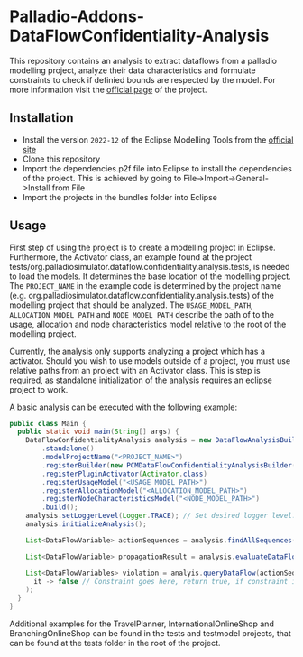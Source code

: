 # Palladio-Addons-DataFlowConfidentiality-Analysis

This repository contains an analysis to extract dataflows from a palladio modelling project, 
analyze their data characteristics and formulate constraints to check if definied bounds are respected by the model.
For more information visit the [official page](https://fluidtrust.ipd.kit.edu/home/) of the project.

## Installation
- Install the version `2022-12` of the Eclipse Modelling Tools from the
  [official site](https://www.eclipse.org/downloads/packages/release/2022-12/r/eclipse-modeling-tools)
- Clone this repository
- Import the dependencies.p2f file into Eclipse to install the dependencies of the project. 
  This is achieved by going to File->Import->General->Install from File
- Import the projects in the bundles folder into Eclipse

## Usage
First step of using the project is to create a modelling project in Eclipse.
Furthermore, the Activator class, 
an example found at the project tests/org.palladiosimulator.dataflow.confidentiality.analysis.tests, 
is needed to load the models.
It determines the base location of the modelling project.
The `PROJECT_NAME` in the example code is determined by the project name 
(e.g. org.palladiosimulator.dataflow.confidentiality.analysis.tests) of the modelling project that should be analyzed.
The `USAGE_MODEL_PATH`, `ALLOCATION_MODEL_PATH` and `NODE_MODEL_PATH` describe the path of to the usage, allocation and node characteristics model relative to the root of the modelling project.

Currently, the analysis only supports analyzing a project which has a activator. 
Should you wish to use models outside of a project, you must use relative paths from an project with an Activator class.
This is step is required, as standalone initialization of the analysis requires an eclipse project to work.

A basic analysis can be executed with the following example:

```java
public class Main {
  public static void main(String[] args) {
    DataFlowConfidentialityAnalysis analysis = new DataFlowAnalysisBuilder()
        .standalone()
        .modelProjectName("<PROJECT_NAME>")
        .registerBuilder(new PCMDataFlowConfidentialityAnalysisBuilder())
        .registerPluginActivator(Activator.class)
        .registerUsageModel("<USAGE_MODEL_PATH>")
        .registerAllocationModel("<ALLOCATION_MODEL_PATH>")
    	.registerNodeCharacteristicsModel("<NODE_MODEL_PATH>")
        .build();
    analysis.setLoggerLevel(Logger.TRACE); // Set desired logger level. Level.TRACE provides additional propagation Information
    analysis.initializeAnalysis();

    List<DataFlowVariable> actionSequences = analysis.findAllSequences();

    List<DataFlowVariable> propagationResult = analysis.evaluateDataFlows(actionSequences);

    List<DataFlowVariables> violation = analyis.queryDataFlow(actionSequences, 
      it -> false // Constraint goes here, return true, if constraint is violated
    );
  }
}
```

Additional examples for the TravelPlanner, InternationalOnlineShop and BranchingOnlineShop can be found in the tests and testmodel projects, that can be found at the tests folder in the root of the project.
